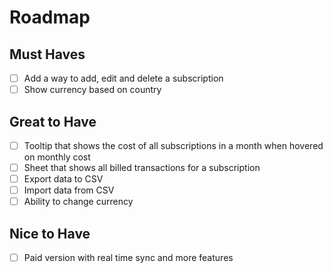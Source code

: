 # Roadmap

## Must Haves

- [ ] Add a way to add, edit and delete a subscription
- [ ] Show currency based on country

## Great to Have

- [ ] Tooltip that shows the cost of all subscriptions in a month when hovered on monthly cost
- [ ] Sheet that shows all billed transactions for a subscription
- [ ] Export data to CSV
- [ ] Import data from CSV
- [ ] Ability to change currency

## Nice to Have

- [ ] Paid version with real time sync and more features
